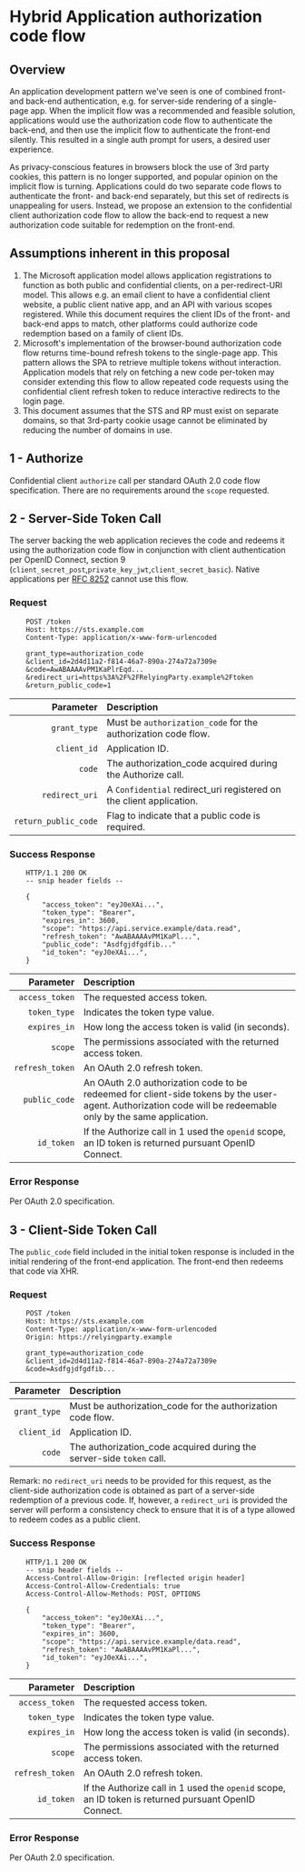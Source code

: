 
# Hybrid Application authorization code flow

## Overview

An application development pattern we've seen is one of combined front- and back-end authentication, e.g. for server-side rendering of a single-page app.  When the implicit flow was a recommended and feasible solution, applications would use the authorization code flow to authenticate the back-end, and then use the implicit flow to authenticate the front-end silently.  This resulted in a single auth prompt for users, a desired user experience.  

As privacy-conscious features in browsers block the use of 3rd party cookies, this pattern is no longer supported, and popular opinion on the implicit flow is turning.  Applications could do two separate code flows to authenticate the front- and back-end separately, but this set of redirects is unappealing for users. Instead, we propose an extension to the confidential client authorization code flow to allow the back-end to request a new authorization code suitable for redemption on the front-end.  

## Assumptions inherent in this proposal

1. The Microsoft application model allows application registrations to function as both public and confidential clients, on a per-redirect-URI model. This allows e.g. an email client to have a confidential client website, a public client native app, and an API with various scopes registered. While this document requires the client IDs of the front- and back-end apps to match, other platforms could authorize code redemption based on a family of client IDs.
1. Microsoft's implementation of the browser-bound authorization code flow returns time-bound refresh tokens to the single-page app. This pattern allows the SPA to retrieve multiple tokens without interaction.  Application models that rely on fetching a new code per-token may consider extending this flow to allow repeated code requests using the confidential client refresh token to reduce interactive redirects to the login page.
1. This document assumes that the STS and RP must exist on separate domains, so that 3rd-party cookie usage cannot be eliminated by reducing the number of domains in use.

## 1 - Authorize

Confidential client `authorize` call per standard OAuth 2.0 code flow specification.  There are no requirements around the `scope` requested. 

## 2 - Server-Side Token Call

The server backing the web application recieves the code and redeems it using the authorization code flow in conjunction with client authentication per OpenID Connect, section 9 (`client_secret_post`,`private_key_jwt`,`client_secret_basic`). Native applications per [RFC 8252](https://tools.ietf.org/html/rfc8252) cannot use this flow. 

### Request

```http
    POST /token 
    Host: https://sts.example.com
    Content-Type: application/x-www-form-urlencoded

    grant_type=authorization_code
    &client_id=2d4d11a2-f814-46a7-890a-274a72a7309e
    &code=AwABAAAAvPM1KaPlrEqd...
    &redirect_uri=https%3A%2F%2FRelyingParty.example%2Ftoken
    &return_public_code=1
```

| Parameter | Description |
|----------:|:------------|
| `grant_type` | Must be `authorization_code` for the authorization code flow. |
| `client_id` | Application ID. |
| `code` | The authorization_code acquired during the Authorize call. |
| `redirect_uri` | A `Confidential` redirect_uri registered on the client application. |
| `return_public_code` | Flag to indicate that a public code is required. |

### Success Response

```http
    HTTP/1.1 200 OK
    -- snip header fields --

    {
        "access_token": "eyJ0eXAi...",
        "token_type": "Bearer",
        "expires_in": 3600,
        "scope": "https://api.service.example/data.read",
        "refresh_token": "AwABAAAAvPM1KaPl...",
        "public_code": "Asdfgjdfgdfib..."
        "id_token": "eyJ0eXAi...",
    }
```

| Parameter | Description |
|----------:|:------------|
| `access_token` | The requested access token. |
| `token_type` | Indicates the token type value. |
| `expires_in` | How long the access token is valid (in seconds). |
| `scope` | The permissions associated with the returned access token. |
| `refresh_token` | An OAuth 2.0 refresh token. |
| `public_code` | An OAuth 2.0 authorization code to be redeemed for client-side tokens by the user-agent. Authorization code will be redeemable only by the same application. |
| `id_token` | If the Authorize call in 1 used the `openid` scope, an ID token is returned pursuant OpenID Connect. |

### Error Response

Per OAuth 2.0 specification.

## 3 - Client-Side Token Call

The `public_code` field included in the initial token response is included in the initial rendering of the front-end application.  The front-end then redeems that code via XHR.  
### Request

```http
    POST /token 
    Host: https://sts.example.com
    Content-Type: application/x-www-form-urlencoded
    Origin: https://relyingparty.example

    grant_type=authorization_code
    &client_id=2d4d11a2-f814-46a7-890a-274a72a7309e
    &code=Asdfgjdfgdfib...
```

| Parameter | Description |
|----------:|:------------|
| `grant_type` | Must be authorization_code for the authorization code flow. |
| `client_id` | Application ID. |
| `code` | The authorization_code acquired during the server-side `token` call. |

Remark: no `redirect_uri` needs to be provided for this request, as the client-side authorization code is obtained as part of a server-side redemption of a previous code. If, however, a `redirect_uri` is provided the server will perform a consistency check to ensure that it is of a type allowed to redeem codes as a public client.

### Success Response

```http
    HTTP/1.1 200 OK
    -- snip header fields --
    Access-Control-Allow-Origin: [reflected origin header]
    Access-Control-Allow-Credentials: true
    Access-Control-Allow-Methods: POST, OPTIONS

    {
        "access_token": "eyJ0eXAi...",
        "token_type": "Bearer",
        "expires_in": 3600,
        "scope": "https://api.service.example/data.read",
        "refresh_token": "AwABAAAAvPM1KaPl...",
        "id_token": "eyJ0eXAi...",
    }
```

| Parameter | Description |
|----------:|:------------|
| `access_token` | The requested access token. |
| `token_type` | Indicates the token type value. |
| `expires_in` | How long the access token is valid (in seconds). |
| `scope` | The permissions associated with the returned access token. |
| `refresh_token` | An OAuth 2.0 refresh token.|
| `id_token` | If the Authorize call in 1 used the `openid` scope, an ID token is returned pursuant OpenID Connect. |

### Error Response

Per OAuth 2.0 specification.
